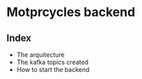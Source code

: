 # Motprcycles backend

## Index
 - The arquitecture
 - The kafka topics created
 - How to start the backend